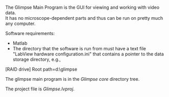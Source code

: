 The Glimpse Main Program is the GUI for viewing and working with video data.  
It has no microscope-dependent parts and thus can be run on pretty much any computer.

Software requirements:
* Matlab
* The directory that the software is run from must have a text file 
"LabView hardware configuration.ini" that contains a pointer to the data 
storage directory, e.g.,

[RAID drive]
Root path=d:\glimpse


The glimpse main program is in the *Glimpse core* directory tree.

The project file is *Glimpse.lvproj*.
